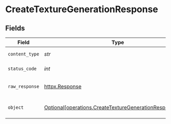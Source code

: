 # CreateTextureGenerationResponse


## Fields

| Field                                                                                                                      | Type                                                                                                                       | Required                                                                                                                   | Description                                                                                                                |
| -------------------------------------------------------------------------------------------------------------------------- | -------------------------------------------------------------------------------------------------------------------------- | -------------------------------------------------------------------------------------------------------------------------- | -------------------------------------------------------------------------------------------------------------------------- |
| `content_type`                                                                                                             | *str*                                                                                                                      | :heavy_check_mark:                                                                                                         | HTTP response content type for this operation                                                                              |
| `status_code`                                                                                                              | *int*                                                                                                                      | :heavy_check_mark:                                                                                                         | HTTP response status code for this operation                                                                               |
| `raw_response`                                                                                                             | [httpx.Response](https://www.python-httpx.org/api/#response)                                                               | :heavy_check_mark:                                                                                                         | Raw HTTP response; suitable for custom response parsing                                                                    |
| `object`                                                                                                                   | [Optional[operations.CreateTextureGenerationResponseBody]](../../models/operations/createtexturegenerationresponsebody.md) | :heavy_minus_sign:                                                                                                         | Responses for POST /api/rest/v1/generations-texture                                                                        |